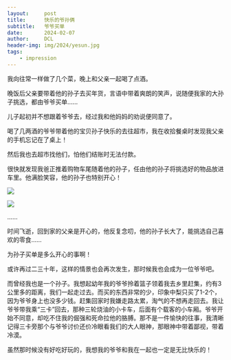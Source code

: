 ```yaml
---
layout:     post
title:      快乐的爷孙俩
subtitle:   爷爷买单
date:       2024-02-07
author:     DCL
header-img: img/2024/yesun.jpg
tags:
    - impression
---
```


我向往常一样做了几个菜，晚上和父亲一起喝了点酒。  

晚饭后父亲要带着他的孙子去买年货，言语中带着爽朗的笑声，说随便我家的大孙子挑选，都由爷爷买单…… 

儿子起初并不想跟着爷爷去，经过我和他妈妈的劝说便同意了。

喝了几两酒的爷爷带着他的宝贝孙子快乐的去往超市，我在收拾餐桌时发现我父亲的手机忘记在了桌上！ 

然后我也去超市找他们，怕他们结账时无法付款。

很快就发现我爸正推着购物车尾随着他的孙子，任由他的孙子将挑选好的物品放进车里。他满脸笑容，他的孙子也特别开心！

![](http://daichunlei.com/img/2024/yesun1.jpg)

![](http://daichunlei.com/img/2024/yesun2.jpg)

……

时间飞逝，回到家的父亲是开心的，他反复念叨，他的孙子长大了，能挑选自己喜欢的零食……

为孙子买单是多么开心的事啊！

或许再过二三十年，这样的情景也会再次发生，那时候我也会成为一位爷爷吧。

而曾经我也是一个孙子。我想起幼年我的爷爷拎着篮子领着我去乡里赶集，约有3公里多的距离，我们一起走过去。而买的东西非常的少，印象中梨只买了1-2个，因为爷爷身上也没多少钱。赶集回家时我嫌走路太累，淘气的不想再走回去。我让爷爷带我乘“三卡”回去，那种三轮烧油的小卡车，后面有个载客的小车厢。爷爷开始不同意，却吃不住我的倔强和死命拉他的胳膊。那不是一件愉快的往事，我清晰记得三卡旁那个与爷爷讨价还价冷眼看我们的大人眼神，那眼神中带着鄙视，带着冷漠。

虽然那时候没有好吃好玩的，我想我的爷爷和我在一起也一定是无比快乐的！

